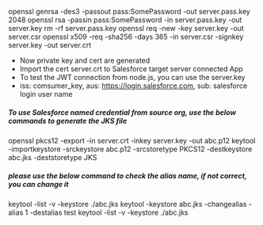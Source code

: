 openssl genrsa -des3 -passout pass:SomePassword -out server.pass.key 2048
openssl rsa -passin pass:SomePassword -in server.pass.key -out server.key
rm -rf server.pass.key
openssl req -new -key server.key -out server.csr
openssl x509 -req -sha256 -days 365 -in server.csr -signkey server.key -out server.crt

* Now private key and cert are generated
* Import the cert server.crt to Salesforce target server connected App
* To test the JWT connection from node.js, you can use the server.key
* iss: comsumer_key, aus: https://login.salesforce.com, sub: salesforce login user name


##### To use Salesforce named credential from source org, use the below commands to generate the JKS file

openssl pkcs12 -export -in server.crt -inkey server.key -out abc.p12
keytool -importkeystore -srckeystore abc.p12 -srcstoretype PKCS12 -destkeystore abc.jks -deststoretype JKS
##### please use the below command to check the alias name, if not correct, you can change it
keytool -list -v -keystore ./abc.jks
keytool -keystore abc.jks -changealias -alias 1 -destalias test
keytool -list -v -keystore ./abc.jks
